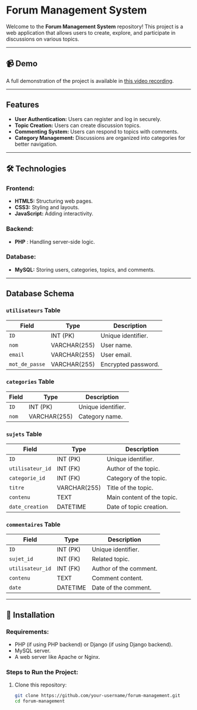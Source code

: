 # Forum Management System

Welcome to the **Forum Management System** repository! This project is a web application that allows users to create, explore, and participate in discussions on various topics.  

---

## 📹 Demo  
A full demonstration of the project is available in [this video recording](#urlOfVideo).  

---

##  Features  

- **User Authentication:** Users can register and log in securely.  
- **Topic Creation:** Users can create discussion topics.  
- **Commenting System:** Users can respond to topics with comments.  
- **Category Management:** Discussions are organized into categories for better navigation.  

---

## 🛠 Technologies  

### **Frontend:**  
- **HTML5:** Structuring web pages.  
- **CSS3:** Styling and layouts.  
- **JavaScript:** Adding interactivity.  

### **Backend:**  
- **PHP** : Handling server-side logic.  

### **Database:**  
- **MySQL:** Storing users, categories, topics, and comments.  

---

##  Database Schema  

### **`utilisateurs` Table**  
| Field           | Type          | Description             |  
|------------------|---------------|-------------------------|  
| `ID`            | INT (PK)      | Unique identifier.      |  
| `nom`           | VARCHAR(255)  | User name.              |  
| `email`         | VARCHAR(255)  | User email.             |  
| `mot_de_passe`  | VARCHAR(255)  | Encrypted password.     |  

### **`categories` Table**  
| Field   | Type         | Description        |  
|---------|--------------|--------------------|  
| `ID`    | INT (PK)     | Unique identifier. |  
| `nom`   | VARCHAR(255) | Category name.     |  

### **`sujets` Table**  
| Field           | Type          | Description                      |  
|------------------|---------------|----------------------------------|  
| `ID`            | INT (PK)      | Unique identifier.              |  
| `utilisateur_id`| INT (FK)      | Author of the topic.            |  
| `categorie_id`  | INT (FK)      | Category of the topic.          |  
| `titre`         | VARCHAR(255)  | Title of the topic.             |  
| `contenu`       | TEXT          | Main content of the topic.      |  
| `date_creation` | DATETIME      | Date of topic creation.         |  

### **`commentaires` Table**  
| Field           | Type          | Description                      |  
|------------------|---------------|----------------------------------|  
| `ID`            | INT (PK)      | Unique identifier.              |  
| `sujet_id`      | INT (FK)      | Related topic.                  |  
| `utilisateur_id`| INT (FK)      | Author of the comment.          |  
| `contenu`       | TEXT          | Comment content.                |  
| `date`          | DATETIME      | Date of the comment.            |  

---

## 🚀 Installation  

### **Requirements:**  
- PHP (if using PHP backend) or Django (if using Django backend).  
- MySQL server.  
- A web server like Apache or Nginx.  

### **Steps to Run the Project:**  
1. Clone this repository:  
   ```bash  
   git clone https://github.com/your-username/forum-management.git  
   cd forum-management  
